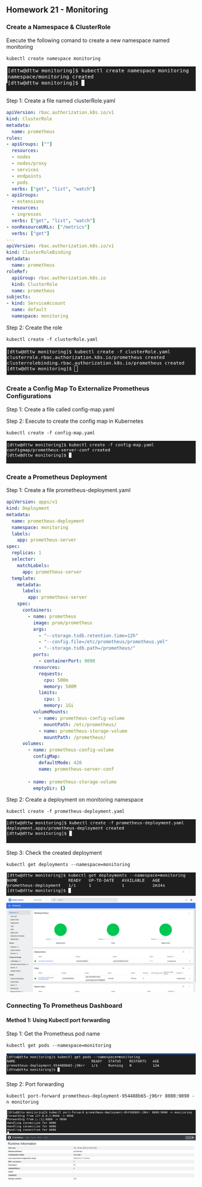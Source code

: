 ## Homework 21 - Monitoring

### Create a Namespace & ClusterRole  

Execute the following comand to create a new namespace named monitoring  

```
kubectl create namespace monitoring
```

![namespace monitoring](./assets/01.png)  

Step 1: Create a file named clusterRole.yaml  

```yaml
apiVersion: rbac.authorization.k8s.io/v1
kind: ClusterRole
metadata:
  name: prometheus
rules:
- apiGroups: [""]
  resources:
  - nodes
  - nodes/proxy
  - services
  - endpoints
  - pods
  verbs: ["get", "list", "watch"]
- apiGroups:
  - extensions
  resources:
  - ingresses
  verbs: ["get", "list", "watch"]
- nonResourceURLs: ["/metrics"]
  verbs: ["get"]
---
apiVersion: rbac.authorization.k8s.io/v1
kind: ClusterRoleBinding
metadata:
  name: prometheus
roleRef:
  apiGroup: rbac.authorization.k8s.io
  kind: ClusterRole
  name: prometheus
subjects:
- kind: ServiceAccount
  name: default
  namespace: monitoring
```  

Step 2: Create the role  

```
kubectl create -f clusterRole.yaml
```  

![create role](./assets/02.png)  

### Create a Config Map To Externalize Prometheus Configurations  

Step 1: Create a file called config-map.yaml

Step 2: Execute to create the config map in Kubernetes  

```
kubectl create -f config-map.yaml
```

![config-map](./assets/03.png)  

### Create a Prometheus Deployment  

Step 1: Create a file prometheus-deployment.yaml  

```yaml
apiVersion: apps/v1
kind: Deployment
metadata:
  name: prometheus-deployment
  namespace: monitoring
  labels:
    app: prometheus-server
spec:
  replicas: 1
  selector:
    matchLabels:
      app: prometheus-server
  template:
    metadata:
      labels:
        app: prometheus-server
    spec:
      containers:
        - name: prometheus
          image: prom/prometheus
          args:
            - "--storage.tsdb.retention.time=12h"
            - "--config.file=/etc/prometheus/prometheus.yml"
            - "--storage.tsdb.path=/prometheus/"
          ports:
            - containerPort: 9090
          resources:
            requests:
              cpu: 500m
              memory: 500M
            limits:
              cpu: 1
              memory: 1Gi
          volumeMounts:
            - name: prometheus-config-volume
              mountPath: /etc/prometheus/
            - name: prometheus-storage-volume
              mountPath: /prometheus/
      volumes:
        - name: prometheus-config-volume
          configMap:
            defaultMode: 420
            name: prometheus-server-conf
  
        - name: prometheus-storage-volume
          emptyDir: {}
```

Step 2: Create a deployment on monitoring namespace  

```
kubectl create -f prometheus-deployment.yaml  
```  

![prometheus-deployment](./assets/04.png)  

Step 3: Check the created deployment  

```
kubectl get deployments --namespace=monitoring
```

![check deployment](./assets/05.png)  
![minikube dashboard](./assets/06.png)  


### Connecting To Prometheus Dashboard  

#### Method 1: Using Kubectl port forwarding  

Step 1: Get the Prometheus pod name

```
kubectl get pods --namespace=monitoring
```

![get pod](./assets/07.png)  

Step 2: Port forwarding  

```
kubectl port-forward prometheus-deployment-954488b65-j96rr 8080:9090 -n monitoring
```  

![port forwarding](./assets/08.png)  
![prometheus dashboard](./assets/09.png)